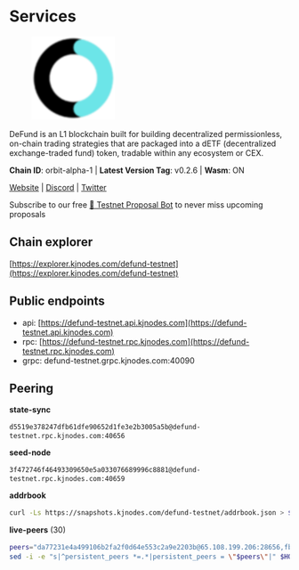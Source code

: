 # Services

<figure><img src="https://raw.githubusercontent.com/kj89/cosmos-images/main/logos/defund.png" width="150" alt=""><figcaption></figcaption></figure>

DeFund is an L1 blockchain built for building decentralized permissionless,  on-chain trading strategies that are packaged into a dETF (decentralized  exchange-traded fund) token, tradable within any ecosystem or CEX.

**Chain ID**: orbit-alpha-1 | **Latest Version Tag**: v0.2.6 | **Wasm**: ON

[Website](https://www.defund.app) | [Discord](https://discord.gg/FV26pRPZ3P) | [Twitter](https://twitter.com/defund_finance)



Subscribe to our free [🤖 Testnet Proposal Bot](https://t.me/kjnodes_testnet_proposal_bot) to never miss upcoming proposals


## Chain explorer
[https://explorer.kjnodes.com/defund-testnet](https://explorer.kjnodes.com/defund-testnet)

## Public endpoints

* api: [https://defund-testnet.api.kjnodes.com](https://defund-testnet.api.kjnodes.com)
* rpc: [https://defund-testnet.rpc.kjnodes.com](https://defund-testnet.rpc.kjnodes.com)
* grpc: defund-testnet.grpc.kjnodes.com:40090

## Peering

**state-sync**

```text
d5519e378247dfb61dfe90652d1fe3e2b3005a5b@defund-testnet.rpc.kjnodes.com:40656
```

**seed-node**

```text
3f472746f46493309650e5a033076689996c8881@defund-testnet.rpc.kjnodes.com:40659
```

**addrbook**
```bash
curl -Ls https://snapshots.kjnodes.com/defund-testnet/addrbook.json > $HOME/.defund/config/addrbook.json
```

**live-peers** (30)
```bash
peers="da77231e4a499106b2fa2f0d64e553c2a9e2203b@65.108.199.206:28656,fb124c136c3aa20a71c68d9cb0a2833293c8dc58@23.88.73.158:26656,51c8bb36bfd184bdd5a8ee67431a0298218de946@162.19.237.229:26656,0d2b4612c01b085e89b594a3db8f297b6bb6ba18@148.251.69.196:13656,b654f4b9394fcb6a98ca5845c70bb4026aa34fda@209.145.62.91:30656,0537a8d627b65f65c810206dffef9fa820183167@65.109.160.32:40656,6b94a3f12d8e694c3a735078e0cfa2b27940012a@95.214.55.62:26656,65b7c9a6fa81e532e701e9179b890b3038a86962@149.102.136.186:27656,86caf6297ae00fb58b58a272984275c592b2fdf7@65.109.84.216:56656,defccca5c186903b9979887dad9a5ee36c731e85@94.23.211.120:40656,6999cca6c55576a48d4f227b87dc904fbdb085aa@65.21.134.202:26576,6406dc6dff130a009ad79bb04eb29b731414811f@141.95.145.41:27656,e8ca3aa11355a1f261d74c6af4904d554c83ae4b@195.201.242.80:13656,2da5c563e31d3f3a0101f55ec6186d65465881d9@95.217.88.248:13656,64db984bc93ab23b3a1e2d8f060b56f1ef596b51@178.124.209.101:26656,0f69cbada28936e37e5413c2eefdcf1278fc96a3@178.124.208.150:26656,7b8af48c5c957a7b60d0772cbc4074211f50de0c@188.34.204.235:26656,33527195a479780ce40322433f1eca5d11bc47f5@89.163.140.70:26656,336d1bea02d11b52ebe81d22d20794b8d48fde13@173.249.7.166:26656,bc934501cffc27940d96e7775b6b8ae5122604ab@185.185.80.195:28656,e3c348467a8c88c0f65e2ca8a71875d2a384b8b4@185.16.39.19:60656,6047d282f126e8be4b36ca28c0cc3d244577f798@159.69.185.109:26656,1bb637816b9b28e428d515936d1d2cceb2d324cd@135.181.111.161:40656,195f80fa7d564efd62304bcb7da85f0a50f3d7db@109.123.254.113:26656,90f293a5f20979c5778ba6156597e7b9eb04539b@93.183.211.204:26656,1f993dfcf30d91c15437e8657b6020aea07f7632@65.108.232.182:13656,c1c6cf5859c43fb3acd19ccdb78a4caa0a151ff7@45.85.249.107:27656,d5519e378247dfb61dfe90652d1fe3e2b3005a5b@65.109.68.190:40656,185401b61cbe26895b5a7c025e8666349c3129ff@213.133.97.154:13656,5c2a752c9b1952dbed075c56c600c3a79b58c395@146.59.47.207:26836"
sed -i -e "s|^persistent_peers *=.*|persistent_peers = \"$peers\"|" $HOME/.defund/config/config.toml
```
